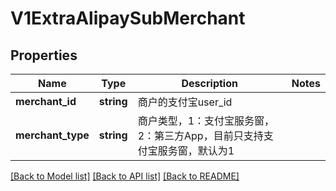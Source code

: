 # V1ExtraAlipaySubMerchant

## Properties
Name | Type | Description | Notes
------------ | ------------- | ------------- | -------------
**merchant_id** | **string** | 商户的支付宝user_id | 
**merchant_type** | **string** | 商户类型，1：支付宝服务窗，2：第三方App，目前只支持支付宝服务窗，默认为1 | 

[[Back to Model list]](../../README.md#documentation-for-models) [[Back to API list]](../../README.md#documentation-for-api-endpoints) [[Back to README]](../../README.md)


